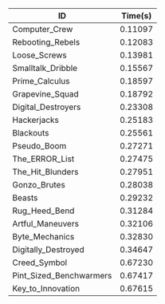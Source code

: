|ID|Time(s)|
|-|-|
|Computer_Crew|0.11097|
|Rebooting_Rebels|0.12083|
|Loose_Screws|0.13981|
|Smalltalk_Dribble|0.15567|
|Prime_Calculus|0.18597|
|Grapevine_Squad|0.18792|
|Digital_Destroyers|0.23308|
|Hackerjacks|0.25183|
|Blackouts|0.25561|
|Pseudo_Boom|0.27271|
|The_ERROR_List|0.27475|
|The_Hit_Blunders|0.27951|
|Gonzo_Brutes|0.28038|
|Beasts|0.29232|
|Rug_Heed_Bend|0.31284|
|Artful_Maneuvers|0.32106|
|Byte_Mechanics|0.32830|
|Digitally_Destroyed|0.34647|
|Creed_Symbol|0.67230|
|Pint_Sized_Benchwarmers|0.67417|
|Key_to_Innovation|0.67615|

